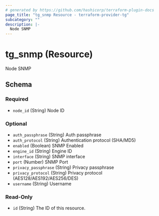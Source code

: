```yaml
---
# generated by https://github.com/hashicorp/terraform-plugin-docs
page_title: "tg_snmp Resource - terraform-provider-tg"
subcategory: ""
description: |-
  Node SNMP
---
```


# tg_snmp (Resource)

Node SNMP



<!-- schema generated by tfplugindocs -->
## Schema

### Required

- `node_id` (String) Node ID

### Optional

- `auth_passphrase` (String) Auth passphrase
- `auth_protocol` (String) Authentication protocol (SHA/MD5)
- `enabled` (Boolean) SNMP Enabled
- `engine_id` (String) Engine ID
- `interface` (String) SNMP interface
- `port` (Number) SNMP Port
- `privacy_passphrase` (String) Privacy passphrase
- `privacy_protocol` (String) Privacy protocol (AES128/AES192/AES256/DES)
- `username` (String) Username

### Read-Only

- `id` (String) The ID of this resource.


